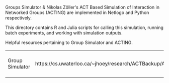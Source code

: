 
Groups Simulator & Nikolas Zöller's ACT Based Simulation of Interaction in Networked Groups (ACTING) are implemented in Netlogo and Python respectively.

This directory contains R and Julia scripts for calling this simulation, running batch experiments, and working with simulation outputs.

Helpful resources pertaining to Group Simulator and ACTING.

<table style="width:100%">
  <tr>
    <td>Group Simulator</td>
    <td>https://cs.uwaterloo.ca/~jhoey/research/ACTBackup/ACT/SmallGroups/GroupSimulator.html</td>
    <td>ACT in Networked Groups (ACTING)</td>
    <td>Will be released upon publication.</td>
  </tr>
</table>
